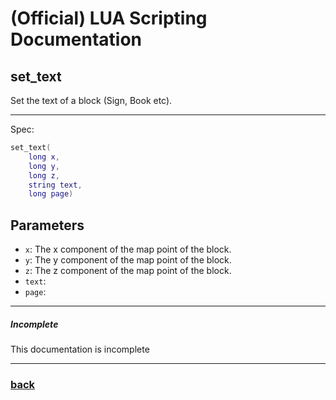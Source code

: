 
# (Official) LUA Scripting Documentation

## set_text

Set the text of a block (Sign, Book etc).

___

Spec:

```lua
set_text(
	long x,
	long y,
	long z,
	string text,
	long page)
```

## Parameters

- `x`: The x component of the map point of the block.
- `y`: The y component of the map point of the block.
- `z`: The z component of the map point of the block.
- `text`: 
- `page`: 

___

##### Incomplete

This documentation is incomplete

___

### [back](../other)
